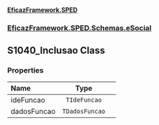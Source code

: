 #### [EficazFramework.SPED](EficazFrameworkSPED.md 'EficazFramework SPED')
### [EficazFramework.SPED.Schemas.eSocial](EficazFramework.SPED.Schemas.eSocial.md 'EficazFramework.SPED.Schemas.eSocial')

## S1040_Inclusao Class
### Properties

| Name | Type | |
| :--- | :---: | :--- |
| ideFuncao | `TIdeFuncao` |  |
| dadosFuncao | `TDadosFuncao` |  |

